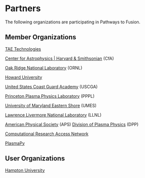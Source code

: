 # Partners

The following organizations are participating in Pathways to Fusion. 

## Member Organizations

[TAE Technologies](https://tae.com)

[Center for Astrophysics | Harvard & Smithsonian](https://www.cfa.harvard.edu/) (CfA)

[Oak Ridge National Laboratory](https://www.ornl.gov/) (ORNL)

[Howard University](https://howard.edu)

[United States Coast Guard Academy](https://uscga.edu/) (USCGA) 

[Princeton Plasma Physics Laboratory](https://www.pppl.gov/) (PPPL)

[University of Maryland Eastern Shore](https://wwwcp.umes.edu/) (UMES)

[Lawrence Livermore National Laboratory](https://www.llnl.gov/) (LLNL)

[American Physical Society](https://www.aps.org/) (APS) [Division of Plasma Physics](https://engage.aps.org/dpp/home) (DPP)

[Computational Research Access Network](https://www.cranephysics.org)

[PlasmaPy](https://www.plasmapy.org)

## User Organizations

[Hampton University](https://home.hamptonu.edu)